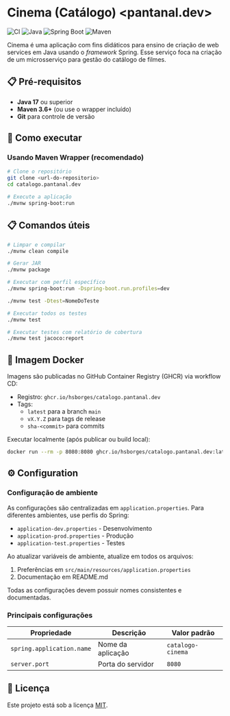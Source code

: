 # Cinema (Catálogo) <pantanal.dev>

![CI](https://github.com/hsborges/catalogo.pantanal.dev/actions/workflows/ci.yml/badge.svg)
![Java](https://img.shields.io/badge/Java-17-orange)
![Spring Boot](https://img.shields.io/badge/Spring%20Boot-3.5.3-green)
![Maven](https://img.shields.io/badge/Maven-3.6+-blue)

Cinema é uma aplicação com fins didáticos para ensino de criação de web services em Java usando o _framework_ Spring. Esse serviço foca na criação de um microsserviço para gestão do catálogo de filmes.

## 📋 Pré-requisitos

- **Java 17** ou superior
- **Maven 3.6+** (ou use o wrapper incluído)
- **Git** para controle de versão

## 🚀 Como executar

### Usando Maven Wrapper (recomendado)

```bash
# Clone o repositório
git clone <url-do-repositorio>
cd catalogo.pantanal.dev

# Execute a aplicação
./mvnw spring-boot:run
```


## 📋 Comandos úteis

```bash
# Limpar e compilar
./mvnw clean compile

# Gerar JAR
./mvnw package

# Executar com perfil específico
./mvnw spring-boot:run -Dspring-boot.run.profiles=dev

./mvnw test -Dtest=NomeDoTeste

# Executar todos os testes
./mvnw test

# Executar testes com relatório de cobertura
./mvnw test jacoco:report
```

## 🐳 Imagem Docker

Imagens são publicadas no GitHub Container Registry (GHCR) via workflow CD:

- Registro: `ghcr.io/hsborges/catalogo.pantanal.dev`
- Tags:
	- `latest` para a branch `main`
	- `vX.Y.Z` para tags de release
	- `sha-<commit>` para commits

Executar localmente (após publicar ou build local):

```bash
docker run --rm -p 8080:8080 ghcr.io/hsborges/catalogo.pantanal.dev:latest
```

## ⚙️ Configuration

### Configuração de ambiente

As configurações são centralizadas em `application.properties`. Para diferentes ambientes, use perfis do Spring:

- `application-dev.properties` - Desenvolvimento
- `application-prod.properties` - Produção
- `application-test.properties` - Testes

Ao atualizar variáveis de ambiente, atualize em todos os arquivos:

1. Preferências em `src/main/resources/application.properties`
2. Documentação em README.md

Todas as configurações devem possuir nomes consistentes e documentadas.

### Principais configurações

| Propriedade | Descrição | Valor padrão |
|-------------|-----------|--------------|
| `spring.application.name` | Nome da aplicação | `catalogo-cinema` |
| `server.port` | Porta do servidor | `8080` |

## 📄 Licença

Este projeto está sob a licença [MIT](LICENSE).
